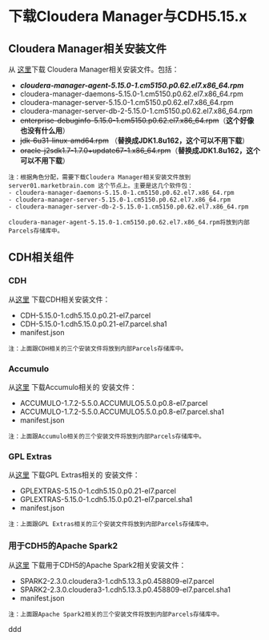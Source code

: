 下载Cloudera Manager与CDH5.15.x
================================================================================
## Cloudera Manager相关安装文件
从 [这里](https://archive.cloudera.com/cm5/redhat/7/x86_64/cm/5.15.0/RPMS/x86_64/)下载
Cloudera Manager相关安装文件。包括：
+ ***cloudera-manager-agent-5.15.0-1.cm5150.p0.62.el7.x86_64.rpm***
+ cloudera-manager-daemons-5.15.0-1.cm5150.p0.62.el7.x86_64.rpm
+ cloudera-manager-server-5.15.0-1.cm5150.p0.62.el7.x86_64.rpm
+ cloudera-manager-server-db-2-5.15.0-1.cm5150.p0.62.el7.x86_64.rpm
+ ~~enterprise-debuginfo-5.15.0-1.cm5150.p0.62.el7.x86_64.rpm~~（**这个好像也没有什么用**）
+ ~~jdk-6u31-linux-amd64.rpm~~ （**替换成JDK1.8u162，这个可以不用下载**）
+ ~~oracle-j2sdk1.7-1.7.0+update67-1.x86_64.rpm~~（**替换成JDK1.8u162，这个可以不用下载**）

```
注：根据角色分配，需要下载Cloudera Manager相关安装文件放到 server01.marketbrain.com 这个节点上。主要是这几个软件包：
- cloudera-manager-daemons-5.15.0-1.cm5150.p0.62.el7.x86_64.rpm
- cloudera-manager-server-5.15.0-1.cm5150.p0.62.el7.x86_64.rpm
- cloudera-manager-server-db-2-5.15.0-1.cm5150.p0.62.el7.x86_64.rpm

cloudera-manager-agent-5.15.0-1.cm5150.p0.62.el7.x86_64.rpm将放到内部Parcels存储库中。
```

## CDH相关组件

### CDH
从[这里](https://archive.cloudera.com/cdh5/parcels/5.15.0/) 下载CDH相关安装文件：
+ CDH-5.15.0-1.cdh5.15.0.p0.21-el7.parcel
+ CDH-5.15.0-1.cdh5.15.0.p0.21-el7.parcel.sha1
+ manifest.json

```
注：上面跟CDH相关的三个安装文件将放到内部Parcels存储库中。
```

### Accumulo
从[这里](https://archive.cloudera.com/accumulo-c5/parcels/1.7.2/) 下载Accumulo相关的
安装文件：
+ ACCUMULO-1.7.2-5.5.0.ACCUMULO5.5.0.p0.8-el7.parcel
+ ACCUMULO-1.7.2-5.5.0.ACCUMULO5.5.0.p0.8-el7.parcel.sha1
+ manifest.json

```
注：上面跟Accumulo相关的三个安装文件将放到内部Parcels存储库中。
```

### GPL Extras
从[这里](https://archive.cloudera.com/gplextras5/parcels/5.15.0/) 下载GPL Extras相关的
安装文件：
+ GPLEXTRAS-5.15.0-1.cdh5.15.0.p0.21-el7.parcel
+ GPLEXTRAS-5.15.0-1.cdh5.15.0.p0.21-el7.parcel.sha1
+ manifest.json

```
注：上面跟GPL Extras相关的三个安装文件将放到内部Parcels存储库中。
```

### 用于CDH5的Apache Spark2
从[这里](https://archive.cloudera.com/spark2/parcels/2.3.0.cloudera3/) 下载用于CDH5的Apache
Spark2相关安装文件：
+ SPARK2-2.3.0.cloudera3-1.cdh5.13.3.p0.458809-el7.parcel
+ SPARK2-2.3.0.cloudera3-1.cdh5.13.3.p0.458809-el7.parcel.sha1
+ manifest.json

```
注：上面跟Apache Spark2相关的三个安装文件将放到内部Parcels存储库中。
```





































ddd
